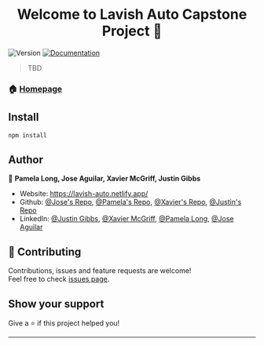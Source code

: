 <h1 align="center">Welcome to Lavish Auto Capstone Project 👋</h1>
<p>
  <img alt="Version" src="https://img.shields.io/badge/version-1.0-blue.svg?cacheSeconds=2592000" />
  <a href="https://github.com/jjagui83/capstone" target="_blank">
    <img alt="Documentation" src="https://img.shields.io/badge/documentation-yes-brightgreen.svg" />
  </a>
</p>

> TBD

### 🏠 [Homepage](www.lavish-auto.com)

## Install

```sh
npm install
```

## Author

👤 **Pamela Long, Jose Aguilar, Xavier McGriff, Justin Gibbs**

* Website: https://lavish-auto.netlify.app/
* Github: [@Jose's Repo](https://github.com/jjagui83), [@Pamela's Repo](https://github.com/PamelaLong), [@Xavier's Repo](https://github.com/xmcgriff92), [@Justin's Repo](https://github.com/wonkyDialup)
* LinkedIn: [@Justin Gibbs](https://linkedin.com/in/justin-gibbs-215319141), [@Xavier McGriff](https://linkedin.com/in/xavier-mcgriff-a1025b222), [@Pamela Long](https://www.linkedin.com/in/pamela-long-0049b297), [@Jose Aguilar](https://www.linkedin.com/in/jose-aguilar-53943621b/)

## 🤝 Contributing

Contributions, issues and feature requests are welcome!<br />Feel free to check [issues page](https://github.com/jjagui83/capstone/issues). 

## Show your support

Give a ⭐️ if this project helped you!

***
